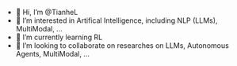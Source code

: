 - 👋 Hi, I’m @TianheL
- 👀 I’m interested in Artifical Intelligence, including NLP (LLMs), MultiModal, ...
- 🌱 I’m currently learning RL
- 💞️ I’m looking to collaborate on researches on LLMs, Autonomous Agents, MultiModal, ...

